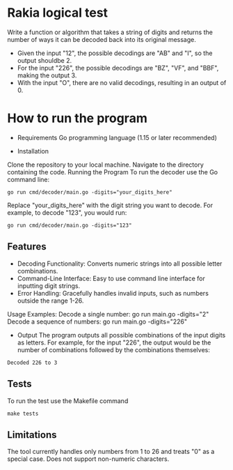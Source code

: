# Rakia logical test

Write a function or algorithm that takes a string of digits and returns the number of ways it can be decoded back into its original message.

- Given the input "12", the possible decodings are "AB" and "I", so the output shouldbe 2.
- For the input "226", the possible decodings are "BZ", "VF", and "BBF", making the output 3.
- With the input "O", there are no valid decodings, resulting in an output of 0.

# How to run the program

- Requirements
Go programming language (1.15 or later recommended)

- Installation

Clone the repository to your local machine.
Navigate to the directory containing the code.
Running the Program
To run the decoder use the Go command line:

`go run cmd/decoder/main.go -digits="your_digits_here"`

Replace "your_digits_here" with the digit string you want to decode. For example, to decode "123", you would run:

`go run cmd/decoder/main.go -digits="123"`

## Features

- Decoding Functionality: Converts numeric strings into all possible letter combinations.
- Command-Line Interface: Easy to use command line interface for inputting digit strings.
- Error Handling: Gracefully handles invalid inputs, such as numbers outside the range 1-26.

Usage Examples:
Decode a single number: go run main.go -digits="2"
Decode a sequence of numbers: go run main.go -digits="226"

- Output
The program outputs all possible combinations of the input digits as letters. For example, for the input "226", the output would be the number of combinations followed by the combinations themselves:

`Decoded 226 to 3`

## Tests

To run the test use the Makefile command

`make tests`

## Limitations
The tool currently handles only numbers from 1 to 26 and treats "0" as a special case.
Does not support non-numeric characters.
